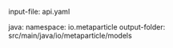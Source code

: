 input-file: api.yaml

java:
  namespace: io.metaparticle
  output-folder: src/main/java/io/metaparticle/models 
